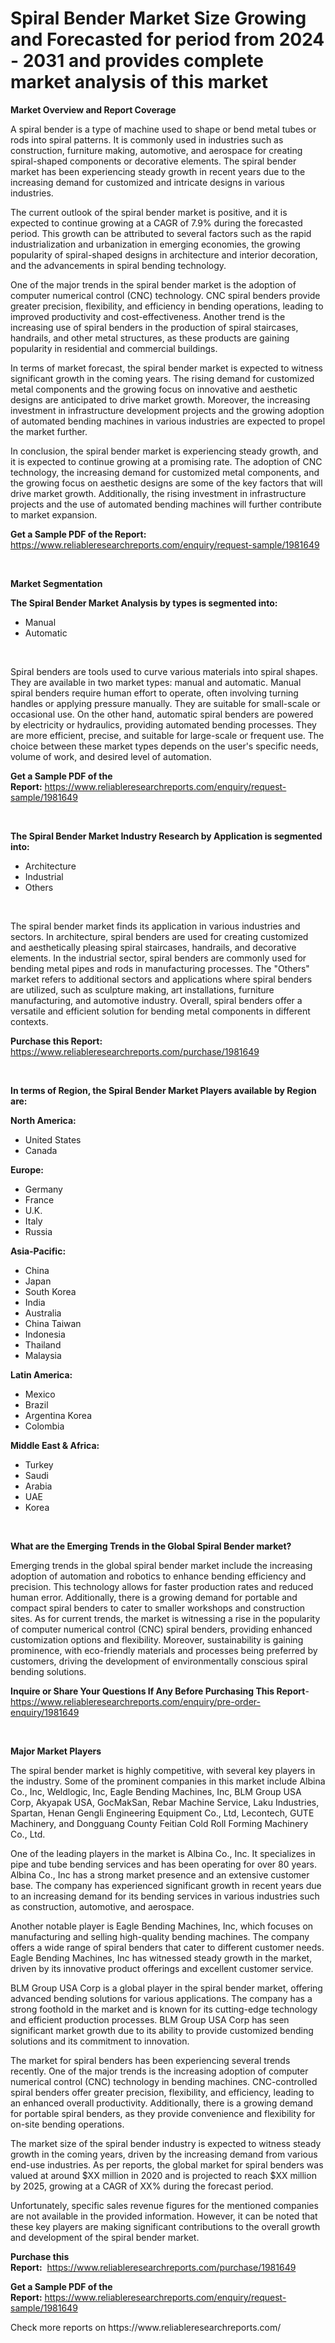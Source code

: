 <p><h1>Spiral Bender Market Size Growing and Forecasted for period from 2024 - 2031 and provides complete market analysis of this market</h1></p><p><strong>Market Overview and Report Coverage</strong></p>
<p><p>A spiral bender is a type of machine used to shape or bend metal tubes or rods into spiral patterns. It is commonly used in industries such as construction, furniture making, automotive, and aerospace for creating spiral-shaped components or decorative elements. The spiral bender market has been experiencing steady growth in recent years due to the increasing demand for customized and intricate designs in various industries.</p><p>The current outlook of the spiral bender market is positive, and it is expected to continue growing at a CAGR of 7.9% during the forecasted period. This growth can be attributed to several factors such as the rapid industrialization and urbanization in emerging economies, the growing popularity of spiral-shaped designs in architecture and interior decoration, and the advancements in spiral bending technology.</p><p>One of the major trends in the spiral bender market is the adoption of computer numerical control (CNC) technology. CNC spiral benders provide greater precision, flexibility, and efficiency in bending operations, leading to improved productivity and cost-effectiveness. Another trend is the increasing use of spiral benders in the production of spiral staircases, handrails, and other metal structures, as these products are gaining popularity in residential and commercial buildings.</p><p>In terms of market forecast, the spiral bender market is expected to witness significant growth in the coming years. The rising demand for customized metal components and the growing focus on innovative and aesthetic designs are anticipated to drive market growth. Moreover, the increasing investment in infrastructure development projects and the growing adoption of automated bending machines in various industries are expected to propel the market further.</p><p>In conclusion, the spiral bender market is experiencing steady growth, and it is expected to continue growing at a promising rate. The adoption of CNC technology, the increasing demand for customized metal components, and the growing focus on aesthetic designs are some of the key factors that will drive market growth. Additionally, the rising investment in infrastructure projects and the use of automated bending machines will further contribute to market expansion.</p></p>
<p><strong>Get a Sample PDF of the Report:</strong> <a href="https://www.reliableresearchreports.com/enquiry/request-sample/1981649">https://www.reliableresearchreports.com/enquiry/request-sample/1981649</a></p>
<p>&nbsp;</p>
<p><strong>Market Segmentation</strong></p>
<p><strong>The Spiral Bender Market Analysis by types is segmented into:</strong></p>
<p><ul><li>Manual</li><li>Automatic</li></ul></p>
<p>&nbsp;</p>
<p><p>Spiral benders are tools used to curve various materials into spiral shapes. They are available in two market types: manual and automatic. Manual spiral benders require human effort to operate, often involving turning handles or applying pressure manually. They are suitable for small-scale or occasional use. On the other hand, automatic spiral benders are powered by electricity or hydraulics, providing automated bending processes. They are more efficient, precise, and suitable for large-scale or frequent use. The choice between these market types depends on the user's specific needs, volume of work, and desired level of automation.</p></p>
<p><strong>Get a Sample PDF of the Report:</strong>&nbsp;<a href="https://www.reliableresearchreports.com/enquiry/request-sample/1981649">https://www.reliableresearchreports.com/enquiry/request-sample/1981649</a></p>
<p>&nbsp;</p>
<p><strong>The Spiral Bender Market Industry Research by Application is segmented into:</strong></p>
<p><ul><li>Architecture</li><li>Industrial</li><li>Others</li></ul></p>
<p>&nbsp;</p>
<p><p>The spiral bender market finds its application in various industries and sectors. In architecture, spiral benders are used for creating customized and aesthetically pleasing spiral staircases, handrails, and decorative elements. In the industrial sector, spiral benders are commonly used for bending metal pipes and rods in manufacturing processes. The "Others" market refers to additional sectors and applications where spiral benders are utilized, such as sculpture making, art installations, furniture manufacturing, and automotive industry. Overall, spiral benders offer a versatile and efficient solution for bending metal components in different contexts.</p></p>
<p><strong>Purchase this Report:</strong>&nbsp; <a href="https://www.reliableresearchreports.com/purchase/1981649">https://www.reliableresearchreports.com/purchase/1981649</a></p>
<p>&nbsp;</p>
<p><strong>In terms of Region, the Spiral Bender Market Players available by Region are:</strong></p>
<p>
    <p> <strong> North America: </strong>
        <ul>
            <li>United States</li>
            <li>Canada</li>
        </ul>
        </p> 
    <p> <strong> Europe: </strong>
        <ul>
            <li>Germany</li>
            <li>France</li>
            <li>U.K.</li>
            <li>Italy</li>
            <li>Russia</li>
        </ul>
        </p> 
    <p> <strong> Asia-Pacific: </strong>
        <ul>
            <li>China</li>
            <li>Japan</li>
            <li>South Korea</li>
            <li>India</li>
            <li>Australia</li>
            <li>China Taiwan</li>
            <li>Indonesia</li>
            <li>Thailand</li>
            <li>Malaysia</li>
        </ul>
        </p> 
    <p> <strong> Latin America: </strong>
        <ul>
            <li>Mexico</li>
            <li>Brazil</li>
            <li>Argentina Korea</li>
            <li>Colombia</li>
        </ul>
        </p> 
    <p> <strong> Middle East & Africa: </strong>
        <ul>
            <li>Turkey</li>
            <li>Saudi</li>
            <li>Arabia</li>
            <li>UAE</li>
            <li>Korea</li>
        </ul>
    </p>
    </p>
<p>&nbsp;</p>
<p><strong>What are the Emerging Trends in the Global Spiral Bender market?</strong></p>
<p><p>Emerging trends in the global spiral bender market include the increasing adoption of automation and robotics to enhance bending efficiency and precision. This technology allows for faster production rates and reduced human error. Additionally, there is a growing demand for portable and compact spiral benders to cater to smaller workshops and construction sites. As for current trends, the market is witnessing a rise in the popularity of computer numerical control (CNC) spiral benders, providing enhanced customization options and flexibility. Moreover, sustainability is gaining prominence, with eco-friendly materials and processes being preferred by customers, driving the development of environmentally conscious spiral bending solutions.</p></p>
<p><strong>Inquire or Share Your Questions If Any Before Purchasing This Report</strong>- <a href="https://www.reliableresearchreports.com/enquiry/pre-order-enquiry/1981649">https://www.reliableresearchreports.com/enquiry/pre-order-enquiry/1981649</a></p>
<p>&nbsp;</p>
<p><strong>Major Market Players</strong></p>
<p><p>The spiral bender market is highly competitive, with several key players in the industry. Some of the prominent companies in this market include Albina Co., Inc, Weldlogic, Inc, Eagle Bending Machines, Inc, BLM Group USA Corp, Akyapak USA, GocMakSan, Rebar Machine Service, Laku Industries, Spartan, Henan Gengli Engineering Equipment Co., Ltd, Lecontech, GUTE Machinery, and Dongguang County Feitian Cold Roll Forming Machinery Co., Ltd.</p><p>One of the leading players in the market is Albina Co., Inc. It specializes in pipe and tube bending services and has been operating for over 80 years. Albina Co., Inc has a strong market presence and an extensive customer base. The company has experienced significant growth in recent years due to an increasing demand for its bending services in various industries such as construction, automotive, and aerospace.</p><p>Another notable player is Eagle Bending Machines, Inc, which focuses on manufacturing and selling high-quality bending machines. The company offers a wide range of spiral benders that cater to different customer needs. Eagle Bending Machines, Inc has witnessed steady growth in the market, driven by its innovative product offerings and excellent customer service.</p><p>BLM Group USA Corp is a global player in the spiral bender market, offering advanced bending solutions for various applications. The company has a strong foothold in the market and is known for its cutting-edge technology and efficient production processes. BLM Group USA Corp has seen significant market growth due to its ability to provide customized bending solutions and its commitment to innovation.</p><p>The market for spiral benders has been experiencing several trends recently. One of the major trends is the increasing adoption of computer numerical control (CNC) technology in bending machines. CNC-controlled spiral benders offer greater precision, flexibility, and efficiency, leading to an enhanced overall productivity. Additionally, there is a growing demand for portable spiral benders, as they provide convenience and flexibility for on-site bending operations.</p><p>The market size of the spiral bender industry is expected to witness steady growth in the coming years, driven by the increasing demand from various end-use industries. As per reports, the global market for spiral benders was valued at around $XX million in 2020 and is projected to reach $XX million by 2025, growing at a CAGR of XX% during the forecast period.</p><p>Unfortunately, specific sales revenue figures for the mentioned companies are not available in the provided information. However, it can be noted that these key players are making significant contributions to the overall growth and development of the spiral bender market.</p></p>
<p><strong>Purchase this Report:</strong>&nbsp;&nbsp;<a href="https://www.reliableresearchreports.com/purchase/1981649">https://www.reliableresearchreports.com/purchase/1981649</a></p>
<p></p>
<p><strong>Get a Sample PDF of the Report:</strong>&nbsp;<a href="https://www.reliableresearchreports.com/enquiry/request-sample/1981649">https://www.reliableresearchreports.com/enquiry/request-sample/1981649</a></p>
<p>Check more reports on https://www.reliableresearchreports.com/</p>